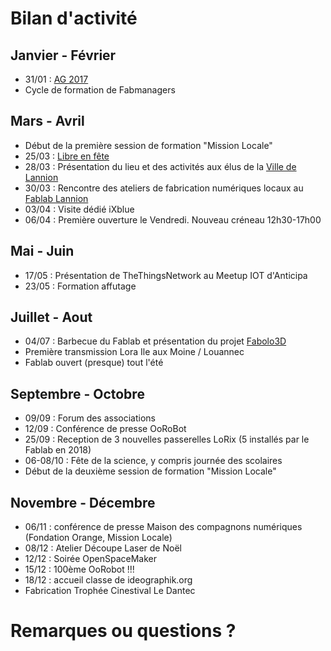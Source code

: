 # Bilan d'activité


## Janvier - Février
* 31/01 : [AG 2017](https://wiki.fablab-lannion.org/index.php?title=Compte_Rendu_AG_2017)
* Cycle de formation de Fabmanagers


## Mars - Avril
* Début de la première session de formation "Mission Locale"
* 25/03 : [Libre en fête](http://libre-en-fete-tregor.fr/)
* 28/03 : Présentation du lieu et des activités aux élus de la [Ville de Lannion](https://www.lannion.bzh/)
* 30/03 : Rencontre des ateliers de fabrication numériques locaux au [Fablab Lannion](https://wiki.fablab-lannion.org)
* 03/04 : Visite dédié iXblue
* 06/04 : Première ouverture le Vendredi. Nouveau créneau 12h30-17h00


## Mai - Juin
* 17/05 : Présentation de TheThingsNetwork au Meetup IOT d'Anticipa
* 23/05 : Formation affutage

## Juillet - Aout
* 04/07 : Barbecue du Fablab et présentation du projet [Fabolo3D](https://wiki.fablab-lannion.org/index.php?title=Fabolo3D)
* Première transmission Lora Ile aux Moine / Louannec
* Fablab ouvert (presque) tout l'été


## Septembre - Octobre
* 09/09 : Forum des associations
* 12/09 : Conférence de presse OoRoBot
* 25/09 : Reception de 3 nouvelles passerelles LoRix (5 installés par le Fablab en 2018)
* 06-08/10 : Fête de la science, y compris journée des scolaires
* Début de la deuxième session de formation "Mission Locale"


## Novembre - Décembre
* 06/11 : conférence de presse Maison des compagnons numériques (Fondation Orange, Mission Locale)
* 08/12 : Atelier Découpe Laser de Noël
* 12/12 : Soirée OpenSpaceMaker
* 15/12 : 100ème OoRobot !!!
* 18/12 : accueil classe de ideographik.org
* Fabrication Trophée Cinestival Le Dantec

# Remarques ou questions ?
